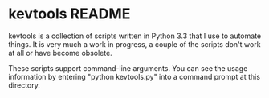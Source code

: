 kevtools README
===============

kevtools is a collection of scripts written in Python 3.3 that I use to automate things. 
It is very much a work in progress, a couple of the scripts don't work at all or have 
become obsolete. 

These scripts support command-line arguments. You can see the usage information by
entering "python kevtools.py" into a command prompt at this directory.
